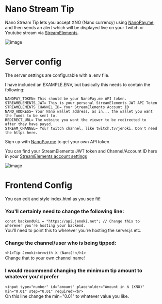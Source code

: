 # Nano Stream Tip

Nano Stream Tip lets you accept XNO (Nano currency) using [NanoPay.me](https://github.com/nanopay/nanopay.me), and then sends an alert which will be displayed live on your Twitch or Youtube stream via [StreamElements](https://streamelements.com).

![image](https://github.com/user-attachments/assets/2a699397-298d-480a-968c-0259708f5a1f)


# Server config
The server settings are configurable with a .env file.

I have included an EXAMPLE.ENV, but basically this needs to contain the following:

```
NANOPAY_TOKEN= This should be your NanoPay.me API token.
STREAMELEMENTS_JWT= This is your personal StreamElements JWT API Token
STREAMELEMENTS_CHANNEL_ID= Your StreamElements Account ID
NANO_ADDRESS= Your Nano wallet address, as in... the wallet you want the funds to be sent to.
REDIRECT_URL= The website you want the viewer to be redirected to after they have payed.
STREAM_CHANNEL= Your twitch channel, like twitch.tv/jenoki. Don't need the https here.
```

Sign up with [NanoPay.me](https://github.com/nanopay/nanopay.me) to get your own API token.

You can find your StreamElements JWT token and Channel/Account ID here in your [StreamElements account settings](https://streamelements.com/dashboard/account/channels)

![image](https://github.com/user-attachments/assets/da7d6662-10c9-42df-8aa8-6010986da84c)

# Frontend Config

You can edit and style index.html as you see fit!

### You'll certainly need to change the following line:<br>
`const backendURL = "https://api.jenoki.net"; // Change this to wherever you're hosting your backend.`
<br>You'll need to point this to wherever you're hosting the server.js etc.

### Change the channel/user who is being tipped:<br>
`<h1>Tip Jenoki<br>with Ӿ (Nano)!</h1>`
<br>Change that to your own channel name!

### I would recommend changing the minimum tip amount to whatever you'd prefer
`<input type="number" id="amount" placeholder="Amount in Ӿ (XNO)" min="0.01" step="0.01" required><br>`
<br>On this line change the min="0.01" to whatever value you like.
